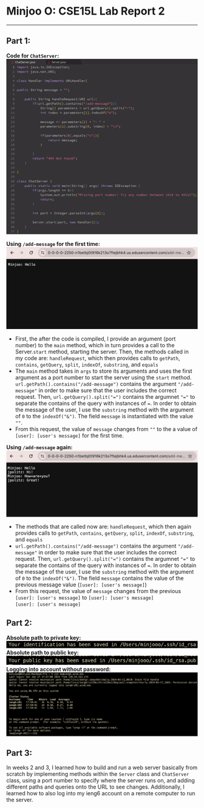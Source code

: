 # Minjoo O: CSE15L Lab Report 2
---
## Part 1:
**Code for `ChatServer`:** \
![chatserver-code](chatserver-code.png)

**Using `/add-message` for the first time:** \
![add-message-once](add-message-once.png)
* First, the after the code is compiled, I provide an argument (port number) to the `main` method, which in turn provides a call to the Server.`start` method, starting the server. Then, the methods called in my code are: `handleRequest`, which then provides calls to `getPath`, `contains`, `getQuery`, `split`, `indexOf`, `substring`, and `equals`
* The `main` method takes in `args` to store its arguments and uses the first argument as a port number to start the server using the `start` method. `url.getPath().contains("/add-message")` contains the argument `"/add-message"` in order to make sure that the user includes the correct request. Then, `url.getQuery().split("=")` contains the argumnet `"="` to separate the contains of the query with instances of `=`. In order to obtain the message of the user, I use the `substring` method with the argument of `0` to the `indexOf("&")`. The field `message` is instantiated with the value `""`.
* From this request, the value of `message` changes from `""` to the a value of `[user]: [user's message]` for the first time. 
  
**Using `/add-message` again:** \
![add-message-again](add-message-again.png)
* The methods that are called now are: `handleRequest`, which then again provides calls to `getPath`, `contains`, `getQuery`, `split`, `indexOf`, `substring`, and `equals`
* `url.getPath().contains("/add-message")` contains the argument `"/add-message"` in order to make sure that the user includes the correct request. Then, `url.getQuery().split("=")` contains the argumnet `"="` to separate the contains of the query with instances of `=`. In order to obtain the message of the user, I use the `substring` method with the argument of `0` to the `indexOf("&")`. The field `message` contains the value of the previous message value (`[user]: [user's message]`)
* From this request, the value of `message` changes from the previous `[user]: [user's message]` to `[user]: [user's message]`\
`[user]: [user's message]`

## Part 2:
**Absolute path to private key:**
![path-private-key](path-private-key.png)
**Absolute path to public key:**
![path-public-key](path-public-key.png)
**Logging into account without password:**
![log-without-pass](log-without-pass.png)

## Part 3:
In weeks 2 and 3, I learned how to build and run a web server basically from scratch by implementing methods within the `Server` class and `ChatServer` class, using a port number to specify where the server runs on, and adding different paths and queries onto the URL to see changes. Additionally, I learned how to also log into my ieng6 account on a remote computer to run the server.


